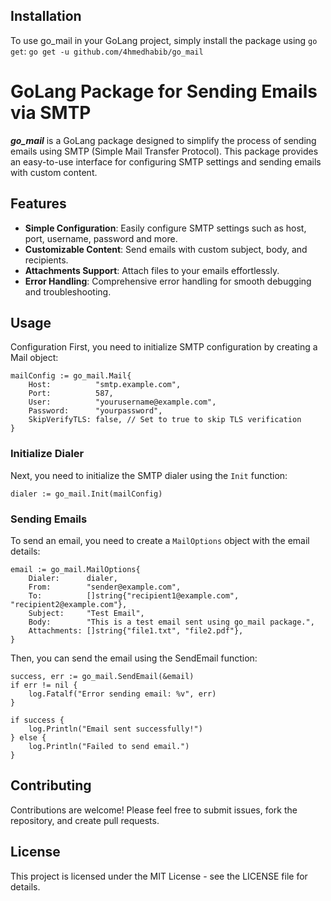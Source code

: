 ## Installation

To use go_mail in your GoLang project, simply install the package using `go get`:
`go get -u github.com/4hmedhabib/go_mail`

# GoLang Package for Sending Emails via SMTP

***go_mail*** is a GoLang package designed to simplify the process of sending emails using SMTP (Simple Mail Transfer Protocol). This package provides an easy-to-use interface for configuring SMTP settings and sending emails with custom content.

## Features
-   **Simple Configuration**: Easily configure SMTP settings such as host, port, username, password and more.
-   **Customizable Content**: Send emails with custom subject, body, and recipients.
-   **Attachments Support**: Attach files to your emails effortlessly.
-   **Error Handling**: Comprehensive error handling for smooth debugging and troubleshooting.

## Usage
Configuration
First, you need to initialize SMTP configuration by creating a Mail object:


``` 
mailConfig := go_mail.Mail{
    Host:          "smtp.example.com",
    Port:          587,
    User:          "yourusername@example.com",
    Password:      "yourpassword",
    SkipVerifyTLS: false, // Set to true to skip TLS verification
}
```
### Initialize Dialer

Next, you need to initialize the SMTP dialer using the `Init` function:
```
dialer := go_mail.Init(mailConfig)
```

### Sending Emails

To send an email, you need to create a `MailOptions` object with the email details:

```
email := go_mail.MailOptions{
    Dialer:      dialer,
    From:        "sender@example.com",
    To:          []string{"recipient1@example.com", "recipient2@example.com"},
    Subject:     "Test Email",
    Body:        "This is a test email sent using go_mail package.",
    Attachments: []string{"file1.txt", "file2.pdf"},
}
```

Then, you can send the email using the SendEmail function:

```
success, err := go_mail.SendEmail(&email)
if err != nil {
    log.Fatalf("Error sending email: %v", err)
}

if success {
    log.Println("Email sent successfully!")
} else {
    log.Println("Failed to send email.")
}
```

## Contributing

Contributions are welcome! Please feel free to submit issues, fork the repository, and create pull requests.

## License

This project is licensed under the MIT License - see the LICENSE file for details.
